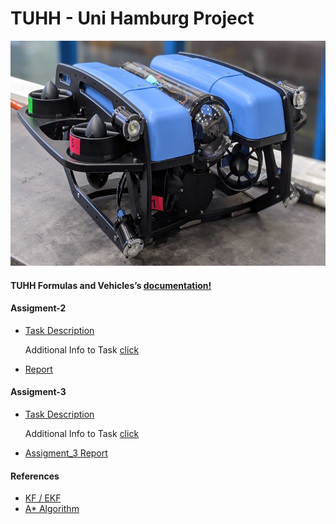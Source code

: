 # TUHH - Uni Hamburg Project 

<img src="/documents/BlurROV2.jpg" width="600" height="360" />

#### TUHH Formulas and Vehicles’s [documentation!](https://hippocampusrobotics.github.io/fav_docs/)

#### Assigment-2
- [Task Description](documents/FAV20_Assignment_2.pdf)

  Additional Info to Task [click](https://hippocampusrobotics.github.io/fav_docs/assignment2.html)

- [Report](documents/Assignment2_Group4.pdf)

#### Assigment-3
- [Task Description](documents/FAV20_Assignment_3.pdf)

  Additional Info to Task [click](https://hippocampusrobotics.github.io/fav_docs/assignment3.html)

- [Assigment_3 Report](documents/report_2.pdf)


#### References
-	[KF / EKF ](https://dsp.stackexchange.com/questions/8860/kalman-filter-for-position-and-velocity-introducing-speed-estimates/8869)
-	[A* Algorithm](http://theory.stanford.edu/~amitp/GameProgramming/Heuristics.html)
